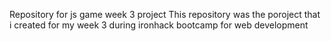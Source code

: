 Repository for js game week 3 project This repository was the poroject that i created for my week 3 during ironhack bootcamp for web development

